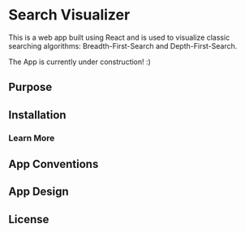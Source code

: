 # Search Visualizer

This is a web app built using React and is used to visualize classic searching algorithms: Breadth-First-Search and Depth-First-Search.

The App is currently under construction!  :)

## Purpose


## Installation


### Learn More



## App Conventions



## App Design




## License
